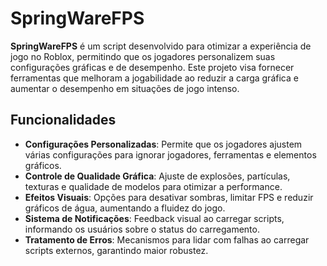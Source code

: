 # SpringWareFPS

**SpringWareFPS** é um script desenvolvido para otimizar a experiência de jogo no Roblox, permitindo que os jogadores personalizem suas configurações gráficas e de desempenho. Este projeto visa fornecer ferramentas que melhoram a jogabilidade ao reduzir a carga gráfica e aumentar o desempenho em situações de jogo intenso.

## Funcionalidades

- **Configurações Personalizadas**: Permite que os jogadores ajustem várias configurações para ignorar jogadores, ferramentas e elementos gráficos.
- **Controle de Qualidade Gráfica**: Ajuste de explosões, partículas, texturas e qualidade de modelos para otimizar a performance.
- **Efeitos Visuais**: Opções para desativar sombras, limitar FPS e reduzir gráficos de água, aumentando a fluidez do jogo.
- **Sistema de Notificações**: Feedback visual ao carregar scripts, informando os usuários sobre o status do carregamento.
- **Tratamento de Erros**: Mecanismos para lidar com falhas ao carregar scripts externos, garantindo maior robustez.

